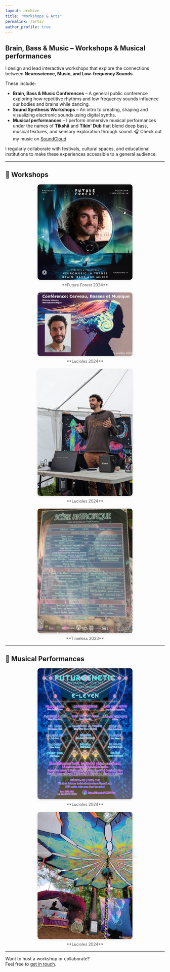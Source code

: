 ```yaml
---
layout: archive
title: "Workshops & Arts"
permalink: /arts/
author_profile: true
---
```


## Brain, Bass & Music – Workshops & Musical performances

I design and lead interactive workshops that explore the connections between **Neuroscience, Music, and Low-frequency Sounds**.

These include:

- **Brain, Bass & Music Conferences** – A general public conference exploring how repetitive rhythms and low frequency sounds influence our bodies and brains while dancing.
- **Sound Synthesis Workshops** – An intro to creating, shaping and visualizing electronic sounds using digital synths.
- **Musical performances** – I perform immersive musical performances under the names of **Tikshä** and **Tikin' Dub** that blend deep bass, musical textures, and sensory exploration through sound.
  🎧 Check out my music on [SoundCloud](https://soundcloud.com/tiksha)
  

I regularly collaborate with festivals, cultural spaces, and educational institutions to make these experiences accessible to a general audience.

---

## 📸 Workshops

<div style="display: flex; flex-wrap: wrap; gap: 16px; justify-content: center;">

<div style="flex: 1 1 300px; max-width: 300px; text-align: center;">
  <a href="/images/Future_Forest_2024_workshop.png" target="_blank">
    <img src="/images/Future_Forest_2024_workshop.png" alt="Future Forest 2024" style="width: 100%; height: auto; border-radius: 8px; box-shadow: 0 2px 8px rgba(0,0,0,0.1);">
  </a>
  <div style="margin-top: 6px; font-size: 0.9em; color: #555;">**Future Forest 2024**</div>
</div>

<div style="flex: 1 1 300px; max-width: 300px; text-align: center;">
  <a href="/images/Lucioles2024_workshop.jpg" target="_blank">
    <img src="/images/Lucioles2024_workshop.jpg" alt="Lucioles 2024" style="width: 100%; height: auto; border-radius: 8px; box-shadow: 0 2px 8px rgba(0,0,0,0.1);">
  </a>
  <div style="margin-top: 6px; font-size: 0.9em; color: #555;">**Lucioles 2024**</div>
</div>

<div style="flex: 1 1 300px; max-width: 300px; text-align: center;">
  <a href="/images/Lucioles2024_workshop_picture.jpg" target="_blank">
    <img src="/images/Lucioles2024_workshop_picture.jpg" alt="Lucioles Workshop Pic" style="width: 100%; height: auto; border-radius: 8px; box-shadow: 0 2px 8px rgba(0,0,0,0.1);">
  </a>
  <div style="margin-top: 6px; font-size: 0.9em; color: #555;">**Lucioles 2024**</div>
</div>

<div style="flex: 1 1 300px; max-width: 300px; text-align: center;">
  <a href="/images/Timeless2023_affiche2.jpg" target="_blank">
    <img src="/images/Timeless2023_affiche2.jpg" alt="Timeless Poster" style="width: 100%; height: auto; border-radius: 8px; box-shadow: 0 2px 8px rgba(0,0,0,0.1);">
  </a>
  <div style="margin-top: 6px; font-size: 0.9em; color: #555;">**Timeless 2023**</div>
</div>

</div>


---

## 📸 Musical Performances

<div style="display: flex; flex-wrap: wrap; gap: 16px; justify-content: center;">

<div style="flex: 1 1 300px; max-width: 300px; text-align: center;">
  <a href="/images/Lucioles2024_affiche.jpg" target="_blank">
    <img src="/images/Lucioles2024_affiche.jpg" alt="Lucioles 2024 Poster" style="width: 100%; height: auto; border-radius: 8px; box-shadow: 0 2px 8px rgba(0,0,0,0.1);">
  </a>
  <div style="margin-top: 6px; font-size: 0.9em; color: #555;">**Lucioles 2024**</div>
</div>

<div style="flex: 1 1 300px; max-width: 300px; text-align: center;">
  <a href="/images/Lucioles2024_set.jpg" target="_blank">
    <img src="/images/Lucioles2024_set.jpg" alt="Lucioles 2024 Set" style="width: 100%; height: auto; border-radius: 8px; box-shadow: 0 2px 8px rgba(0,0,0,0.1);">
  </a>
  <div style="margin-top: 6px; font-size: 0.9em; color: #555;">**Lucioles 2024**</div>
</div>

</div>


---

Want to host a workshop or collaborate?  
Feel free to [get in touch](mailto:etienne.abassi@gmail.com).
